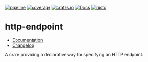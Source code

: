 [![pipeline](https://github.com/d-e-s-o/http-endpoint/actions/workflows/test.yml/badge.svg?branch=main)](https://github.com/d-e-s-o/http-endpoint/actions/workflows/test.yml)
[![coverage](https://codecov.io/gh/d-e-s-o/http-endpoint/branch/main/graph/badge.svg)](https://codecov.io/gh/d-e-s-o/http-endpoint)
[![crates.io](https://img.shields.io/crates/v/http-endpoint.svg)](https://crates.io/crates/http-endpoint)
[![Docs](https://docs.rs/http-endpoint/badge.svg)](https://docs.rs/http-endpoint)
[![rustc](https://img.shields.io/badge/rustc-1.46+-blue.svg)](https://blog.rust-lang.org/2020/08/27/Rust-1.46.0.html)

http-endpoint
=============

- [Documentation][docs-rs]
- [Changelog](CHANGELOG.md)

A crate providing a declarative way for specifying an HTTP endpoint.


[docs-rs]: https://docs.rs/crate/http-endpoint

